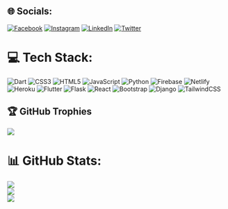 
## 🌐 Socials:
[![Facebook](https://img.shields.io/badge/Facebook-%231877F2.svg?logo=Facebook&logoColor=white)](https://facebook.com/ziouche.aymen) [![Instagram](https://img.shields.io/badge/Instagram-%23E4405F.svg?logo=Instagram&logoColor=white)](https://instagram.com/aymen_zch) [![LinkedIn](https://img.shields.io/badge/LinkedIn-%230077B5.svg?logo=linkedin&logoColor=white)](https://linkedin.com/in/aymen-ziouche-277552202) [![Twitter](https://img.shields.io/badge/Twitter-%231DA1F2.svg?logo=Twitter&logoColor=white)](https://twitter.com/Aymen_zch) 

# 💻 Tech Stack:
![Dart](https://img.shields.io/badge/dart-%230175C2.svg?style=for-the-badge&logo=dart&logoColor=white) ![CSS3](https://img.shields.io/badge/css3-%231572B6.svg?style=for-the-badge&logo=css3&logoColor=white) ![HTML5](https://img.shields.io/badge/html5-%23E34F26.svg?style=for-the-badge&logo=html5&logoColor=white) ![JavaScript](https://img.shields.io/badge/javascript-%23323330.svg?style=for-the-badge&logo=javascript&logoColor=%23F7DF1E) ![Python](https://img.shields.io/badge/python-3670A0?style=for-the-badge&logo=python&logoColor=ffdd54) ![Firebase](https://img.shields.io/badge/firebase-%23039BE5.svg?style=for-the-badge&logo=firebase) ![Netlify](https://img.shields.io/badge/netlify-%23000000.svg?style=for-the-badge&logo=netlify&logoColor=#00C7B7) ![Heroku](https://img.shields.io/badge/heroku-%23430098.svg?style=for-the-badge&logo=heroku&logoColor=white) ![Flutter](https://img.shields.io/badge/Flutter-%2302569B.svg?style=for-the-badge&logo=Flutter&logoColor=white) ![Flask](https://img.shields.io/badge/flask-%23000.svg?style=for-the-badge&logo=flask&logoColor=white) ![React](https://img.shields.io/badge/react-%2320232a.svg?style=for-the-badge&logo=react&logoColor=%2361DAFB) ![Bootstrap](https://img.shields.io/badge/bootstrap-%23563D7C.svg?style=for-the-badge&logo=bootstrap&logoColor=white) ![Django](https://img.shields.io/badge/django-%23092E20.svg?style=for-the-badge&logo=django&logoColor=white) ![TailwindCSS](https://img.shields.io/badge/tailwindcss-%2338B2AC.svg?style=for-the-badge&logo=tailwind-css&logoColor=white)
## 🏆 GitHub Trophies
![](https://github-profile-trophy.vercel.app/?username=aymen-ziouche&theme=tokyonight&no-frame=true&no-bg=false&margin-w=4)
# 📊 GitHub Stats:
![](https://github-readme-stats.vercel.app/api?username=aymen-ziouche&theme=tokyonight&hide_border=false&include_all_commits=false&count_private=false)<br/>
![](https://github-readme-streak-stats.herokuapp.com/?user=aymen-ziouche&theme=tokyonight&hide_border=false)<br/>
![](https://github-readme-stats.vercel.app/api/top-langs/?username=aymen-ziouche&theme=tokyonight&hide_border=false&include_all_commits=false&count_private=false&layout=compact)


